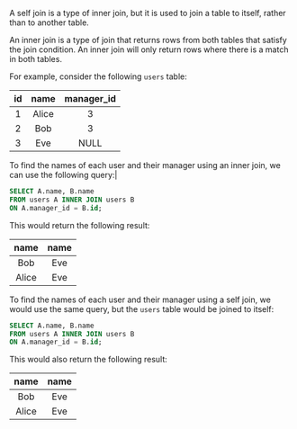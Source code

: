 A self join is a type of inner join, but it is used to join a table to itself, rather than to another table.

An inner join is a type of join that returns rows from both tables that satisfy the join condition. An inner join will only return rows where there is a match in both tables.

For example, consider the following `users` table:

| id  | name  | manager_id |
| :-: | :---: | :--------: |
|  1  | Alice |     3      |
|  2  |  Bob  |     3      |
|  3  |  Eve  |    NULL    |

To find the names of each user and their manager using an inner join, we can use the following query:|

```sql
SELECT A.name, B.name
FROM users A INNER JOIN users B
ON A.manager_id = B.id;
```

This would return the following result:

| name  | name |
| :---: | :--: |
|  Bob  | Eve  |
| Alice | Eve  |

To find the names of each user and their manager using a self join, we would use the same query, but the `users` table would be joined to itself:

```sql
SELECT A.name, B.name
FROM users A INNER JOIN users B
ON A.manager_id = B.id;
```

This would also return the following result:

| name  | name |
| :---: | :--: |
|  Bob  | Eve  |
| Alice | Eve  |
